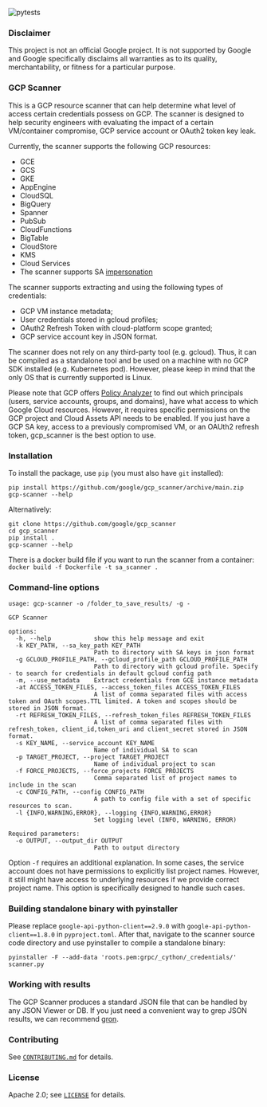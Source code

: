 ![pytests](https://github.com/google/gcp_scanner/actions/workflows/python-app.yml/badge.svg)

### Disclaimer

This project is not an official Google project. It is not supported by
Google and Google specifically disclaims all warranties as to its quality,
merchantability, or fitness for a particular purpose.

### GCP Scanner

This is a GCP resource scanner that can help determine what level of access certain credentials possess on GCP. The scanner is designed to help security engineers with evaluating the impact of a certain VM/container compromise, GCP service account or OAuth2 token key leak.

Currently, the scanner supports the following GCP resources:
* GCE
* GCS
* GKE
* AppEngine
* CloudSQL
* BigQuery
* Spanner
* PubSub
* CloudFunctions
* BigTable
* CloudStore
* KMS
* Cloud Services
* The scanner supports SA [impersonation](https://cloud.google.com/iam/docs/impersonating-service-accounts)

The scanner supports extracting and using the following types of credentials:
* GCP VM instance metadata;
* User credentials stored in gcloud profiles;
* OAuth2 Refresh Token with cloud-platform scope granted;
* GCP service account key in JSON format.

The scanner does not rely on any third-party tool (e.g. gcloud). Thus, it can be compiled as a standalone tool and be used on a machine with no GCP SDK installed (e.g. Kubernetes pod). However, please keep in mind that the only OS that is currently supported is Linux. 

Please note that GCP offers [Policy Analyzer](https://cloud.google.com/policy-intelligence/docs/analyze-iam-policies) to find out which principals (users, service accounts, groups, and domains), have what access to which Google Cloud resources. However, it requires specific permissions on the GCP project and Cloud Assets API needs to be enabled. If you just have a GCP SA key, access to a previously compromised VM, or an OAUth2 refresh token, gcp_scanner is the best option to use.

### Installation

To install the package, use `pip` (you must also have `git` installed):

```
pip install https://github.com/google/gcp_scanner/archive/main.zip
gcp-scanner --help
```

Alternatively:
```
git clone https://github.com/google/gcp_scanner
cd gcp_scanner
pip install .
gcp-scanner --help
```

There is a docker build file if you want to run the scanner from a container:
`docker build -f Dockerfile -t sa_scanner .`

### Command-line options

```
usage: gcp-scanner -o /folder_to_save_results/ -g -

GCP Scanner

options:
  -h, --help            show this help message and exit
  -k KEY_PATH, --sa_key_path KEY_PATH
                        Path to directory with SA keys in json format
  -g GCLOUD_PROFILE_PATH, --gcloud_profile_path GCLOUD_PROFILE_PATH
                        Path to directory with gcloud profile. Specify - to search for credentials in default gcloud config path
  -m, --use_metadata    Extract credentials from GCE instance metadata
  -at ACCESS_TOKEN_FILES, --access_token_files ACCESS_TOKEN_FILES
                        A list of comma separated files with access token and OAuth scopes.TTL limited. A token and scopes should be stored in JSON format.
  -rt REFRESH_TOKEN_FILES, --refresh_token_files REFRESH_TOKEN_FILES
                        A list of comma separated files with refresh_token, client_id,token_uri and client_secret stored in JSON format.
  -s KEY_NAME, --service_account KEY_NAME
                        Name of individual SA to scan
  -p TARGET_PROJECT, --project TARGET_PROJECT
                        Name of individual project to scan
  -f FORCE_PROJECTS, --force_projects FORCE_PROJECTS
                        Comma separated list of project names to include in the scan
  -c CONFIG_PATH, --config CONFIG_PATH
                        A path to config file with a set of specific resources to scan.
  -l {INFO,WARNING,ERROR}, --logging {INFO,WARNING,ERROR}
                        Set logging level (INFO, WARNING, ERROR)

Required parameters:
  -o OUTPUT, --output_dir OUTPUT
                        Path to output directory
```

Option `-f` requires an additional explanation. In some cases, the service account does not have permissions to explicitly list project names. However, it still might have access to underlying resources if we provide correct project name. This option is specifically designed to handle such cases.


### Building standalone binary with pyinstaller

Please replace `google-api-python-client==2.9.0` with `google-api-python-client==1.8.0` in `pyproject.toml`. After that, navigate to the scanner source code directory and use pyinstaller to compile a standalone binary:

`pyinstaller -F --add-data 'roots.pem:grpc/_cython/_credentials/' scanner.py`


### Working with results

The GCP Scanner produces a standard JSON file that can be handled by any JSON Viewer or DB. If you just need a convenient way to grep JSON results, we can recommend [gron](https://github.com/tomnomnom/gron).

### Contributing

See [`CONTRIBUTING.md`](CONTRIBUTING.md) for details.

### License

Apache 2.0; see [`LICENSE`](LICENSE) for details.
